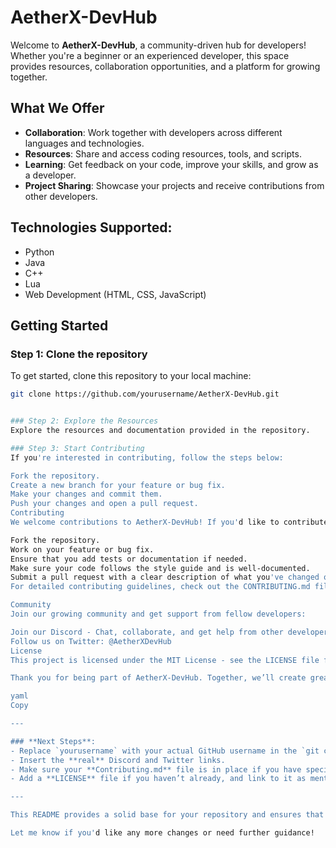 # AetherX-DevHub

Welcome to **AetherX-DevHub**, a community-driven hub for developers! Whether you're a beginner or an experienced developer, this space provides resources, collaboration opportunities, and a platform for growing together.

## What We Offer
- **Collaboration**: Work together with developers across different languages and technologies.
- **Resources**: Share and access coding resources, tools, and scripts.
- **Learning**: Get feedback on your code, improve your skills, and grow as a developer.
- **Project Sharing**: Showcase your projects and receive contributions from other developers.

## Technologies Supported:
- Python
- Java
- C++
- Lua
- Web Development (HTML, CSS, JavaScript)

## Getting Started

### Step 1: Clone the repository
To get started, clone this repository to your local machine:

```bash
git clone https://github.com/yourusername/AetherX-DevHub.git


### Step 2: Explore the Resources
Explore the resources and documentation provided in the repository.

### Step 3: Start Contributing
If you're interested in contributing, follow the steps below:

Fork the repository.
Create a new branch for your feature or bug fix.
Make your changes and commit them.
Push your changes and open a pull request.
Contributing
We welcome contributions to AetherX-DevHub! If you'd like to contribute, please follow these guidelines:

Fork the repository.
Work on your feature or bug fix.
Ensure that you add tests or documentation if needed.
Make sure your code follows the style guide and is well-documented.
Submit a pull request with a clear description of what you've changed or added.
For detailed contributing guidelines, check out the CONTRIBUTING.md file.

Community
Join our growing community and get support from fellow developers:

Join our Discord - Chat, collaborate, and get help from other developers.
Follow us on Twitter: @AetherXDevHub
License
This project is licensed under the MIT License - see the LICENSE file for details.

Thank you for being part of AetherX-DevHub. Together, we’ll create great projects, learn, and grow as developers!

yaml
Copy

---

### **Next Steps**:
- Replace `yourusername` with your actual GitHub username in the `git clone` command.
- Insert the **real** Discord and Twitter links.
- Make sure your **Contributing.md** file is in place if you have special instructions for contributors.
- Add a **LICENSE** file if you haven’t already, and link to it as mentioned.

---

This README provides a solid base for your repository and ensures that new users and contributors will know how to get started, contribute, and join your community.

Let me know if you'd like any more changes or need further guidance!

